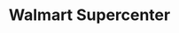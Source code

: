 ---
title: "Walmart Supercenter"
url: /clarksville/walmart-supercenter-madison-street/
shop: supermarket
---